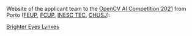 Website of the applicant team to the [OpenCV AI Competition 2021](https://opencv.org/opencv-ai-competition-2021/)
from Porto ([FEUP](http://fe.up.pt/), [FCUP](http://fe.up.pt/), [INESC TEC](https://www.inesctec.pt/), [CHUSJ](https://portal-chsj.min-saude.pt/)):

[Brighter Eyes Lynxes](https://brightereyeslynxes.github.io/) 
